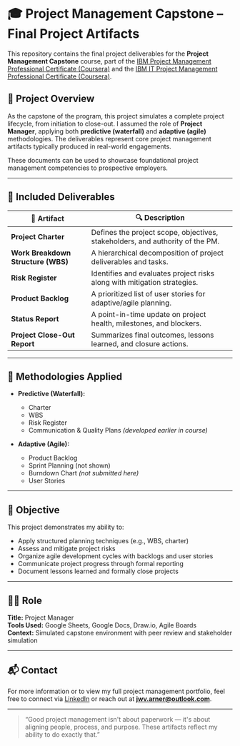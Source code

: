 # 🎓 Project Management Capstone – Final Project Artifacts

This repository contains the final project deliverables for the **Project Management Capstone** course, part of the [IBM Project Management Professional Certificate (Coursera)](https://www.coursera.org/professional-certificates/ibm-project-management) and the [IBM IT Project Management Professional Certificate (Coursera)](https://www.coursera.org/professional-certificates/ibm-it-project-management).

## 📌 Project Overview

As the capstone of the program, this project simulates a complete project lifecycle, from initiation to close-out. I assumed the role of **Project Manager**, applying both **predictive (waterfall)** and **adaptive (agile)** methodologies. The deliverables represent core project management artifacts typically produced in real-world engagements.

These documents can be used to showcase foundational project management competencies to prospective employers.

---

## 🧾 Included Deliverables

| 📄 Artifact | 🔍 Description |
|------------|----------------|
| **Project Charter** | Defines the project scope, objectives, stakeholders, and authority of the PM. |
| **Work Breakdown Structure (WBS)** | A hierarchical decomposition of project deliverables and tasks. |
| **Risk Register** | Identifies and evaluates project risks along with mitigation strategies. |
| **Product Backlog** | A prioritized list of user stories for adaptive/agile planning. |
| **Status Report** | A point-in-time update on project health, milestones, and blockers. |
| **Project Close-Out Report** | Summarizes final outcomes, lessons learned, and closure actions. |

---

## 🔧 Methodologies Applied

- **Predictive (Waterfall):**
  - Charter
  - WBS
  - Risk Register
  - Communication & Quality Plans *(developed earlier in course)*

- **Adaptive (Agile):**
  - Product Backlog
  - Sprint Planning (not shown)
  - Burndown Chart *(not submitted here)*
  - User Stories

---

## 🎯 Objective

This project demonstrates my ability to:
- Apply structured planning techniques (e.g., WBS, charter)
- Assess and mitigate project risks
- Organize agile development cycles with backlogs and user stories
- Communicate project progress through formal reporting
- Document lessons learned and formally close projects

---

## 🧑‍💼 Role

**Title:** Project Manager  
**Tools Used:** Google Sheets, Google Docs, Draw.io, Agile Boards  
**Context:** Simulated capstone environment with peer review and stakeholder simulation

---

## 📬 Contact

For more information or to view my full project management portfolio, feel free to connect via [LinkedIn](https://www.linkedin.com/in/joshuawvarner) or reach out at **jwv.arner@outlook.com**.

---

> “Good project management isn't about paperwork — it's about aligning people, process, and purpose. These artifacts reflect my ability to do exactly that.”

